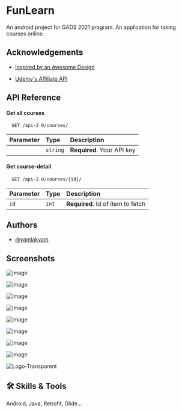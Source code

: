 
# FunLearn

An android project for GADS 2021 program. An application for taking courses online.


## Acknowledgements

 - [Inspired by an Awesome Design](https://dribbble.com/shots/15930996-Secoola-Online-Course-Mobile-UI-Kit)
 
 - [Udemy's Affiliate API](https://www.udemy.com/developers/affiliate/)

## API Reference

#### Get all courses 

```http
  GET /api-2.0/courses/
```

| Parameter | Type     | Description                |
| :-------- | :------- | :------------------------- |
|  | `string` | **Required**. Your API key |

#### Get course-detail

```http
  GET /api-2.0/courses/{id}/
```

| Parameter | Type     | Description                       |
| :-------- | :------- | :-------------------------------- |
| `id`      | `int` | **Required**. Id of item to fetch |





## Authors

- [@yamlakyam](https://www.github.com/yamlakyam)


## Screenshots

![image](https://user-images.githubusercontent.com/60112251/146548809-8d42e0dc-1263-44a8-be00-6dfe4f6473b8.png)

![image](https://user-images.githubusercontent.com/60112251/146635865-d7f6c63c-b354-4850-8624-0dde89c94f85.png)

![image](https://user-images.githubusercontent.com/60112251/146540097-a38f43a8-923c-493c-aee2-b4c38b461849.png)

![image](https://user-images.githubusercontent.com/60112251/146539618-0af74dcd-e812-4205-9b5a-f068c7e4b10a.png)

![image](https://user-images.githubusercontent.com/60112251/146539714-81c6b0dc-e278-415f-879a-6c2d8440fb05.png)

![image](https://user-images.githubusercontent.com/60112251/146635965-f2864f20-49d7-4a28-b6b7-d62c73272779.png)

![image](https://user-images.githubusercontent.com/60112251/146636903-537c8c03-b024-4f26-a142-0f9167582fee.png)

![image](https://user-images.githubusercontent.com/60112251/146636868-5869e7c9-733b-4c62-a0a3-2313a86600b2.png)

![Logo-Transparent](https://user-images.githubusercontent.com/60112251/146541646-272f3c2d-6ebe-4957-a4fb-1de704b1bf19.png)


## 🛠 Skills & Tools
Android, Java, Retrofit, Glide...

